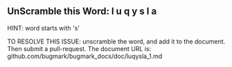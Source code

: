 UnScramble this Word: l u q y s l a
----------

HINT: word starts with 's'



TO RESOLVE THIS ISSUE: unscramble the word, and add it to the document. Then submit a pull-request.  The document URL is: 
github.com/bugmark/bugmark_docs/doc/luqysla_1.md
